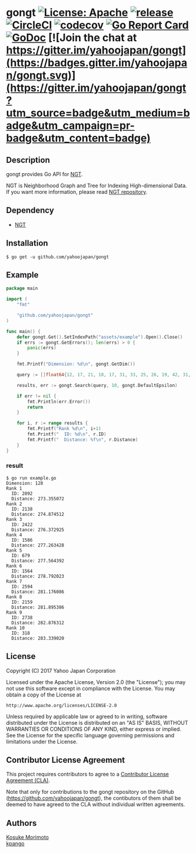 # gongt [![License: Apache](https://img.shields.io/badge/License-Apache%202.0-blue.svg)](https://opensource.org/licenses/Apache-2.0) [![release](https://img.shields.io/github/release/yahoojapan/gongt.svg)](https://github.com/yahoojapan/gongt/releases/latest) [![CircleCI](https://circleci.com/gh/yahoojapan/gongt.svg?style=shield)](https://circleci.com/gh/yahoojapan/gongt) [![codecov](https://codecov.io/gh/yahoojapan/gongt/branch/master/graph/badge.svg)](https://codecov.io/gh/yahoojapan/gongt) [![Go Report Card](https://goreportcard.com/badge/github.com/yahoojapan/gongt)](https://goreportcard.com/report/github.com/yahoojapan/gongt) [![GoDoc](http://godoc.org/github.com/yahoojapan/gongt?status.svg)](http://godoc.org/github.com/yahoojapan/gongt) [![Join the chat at https://gitter.im/yahoojapan/gongt](https://badges.gitter.im/yahoojapan/gongt.svg)](https://gitter.im/yahoojapan/gongt?utm_source=badge&utm_medium=badge&utm_campaign=pr-badge&utm_content=badge)

## Description
gongt provides Go API for [NGT](https://github.com/yahoojapan/NGT).

NGT is Neighborhood Graph and Tree for Indexing High-dimensional Data. If you want more information, please read [NGT repository](https://github.com/yahoojapan/NGT).

## Dependency
- [NGT](https://github.com/yahoojapan/NGT)

## Installation
```
$ go get -u github.com/yahoojapan/gongt
```

## Example
```go
package main

import (
	"fmt"

	"github.com/yahoojapan/gongt"
)

func main() {
	defer gongt.Get().SetIndexPath("assets/example").Open().Close()
	if errs := gongt.GetErrors(); len(errs) > 0 {
		panic(errs)
	}

	fmt.Printf("Dimension: %d\n", gongt.GetDim())

	query := []float64{12, 17, 21, 18, 17, 31, 33, 25, 26, 19, 42, 31, 25, 26, 49, 30, 19, 23, 29, 29, 22, 19, 28, 27, 28, 19, 13, 12, 25, 21, 25, 21, 35, 12, 44, 36, 19, 49, 104, 33, 29, 77, 43, 36, 28, 44, 90, 46, 52, 37, 65, 42, 33, 40, 104, 103, 44, 26, 50, 43, 18, 20, 48, 68, 28, 16, 104, 27, 6, 36, 98, 327, 53, 81, 40, 36, 61, 104, 44, 27, 42, 84, 55, 54, 49, 53, 28, 27, 103, 42, 27, 28, 24, 53, 60, 66, 7, 42, 14, 6, 32, 69, 15, 3, 4, 79, 27, 7, 30, 82, 26, 3, 15, 27, 18, 6, 19, 52, 21, 16, 104, 72, 30, 40, 22, 36, 19, 22}

	results, err := gongt.Search(query, 10, gongt.DefaultEpsilon)

	if err != nil {
		fmt.Println(err.Error())
		return
	}

	for i, r := range results {
		fmt.Printf("Rank %d\n", i+1)
		fmt.Printf("  ID: %d\n", r.ID)
		fmt.Printf("  Distance: %f\n", r.Distance)
	}
}
```
### result
```
$ go run example.go
Dimension: 128
Rank 1
  ID: 2892
  Distance: 273.355072
Rank 2
  ID: 2138
  Distance: 274.874512
Rank 3
  ID: 2422
  Distance: 276.372925
Rank 4
  ID: 1586
  Distance: 277.263428
Rank 5
  ID: 679
  Distance: 277.564392
Rank 6
  ID: 1564
  Distance: 278.792023
Rank 7
  ID: 2594
  Distance: 281.176086
Rank 8
  ID: 2159
  Distance: 281.895386
Rank 9
  ID: 2738
  Distance: 282.876312
Rank 10
  ID: 318
  Distance: 283.339020
```

License
-------

Copyright (C) 2017 Yahoo Japan Corporation

Licensed under the Apache License, Version 2.0 (the "License");
you may not use this software except in compliance with the License.
You may obtain a copy of the License at

    http://www.apache.org/licenses/LICENSE-2.0

Unless required by applicable law or agreed to in writing, software
distributed under the License is distributed on an "AS IS" BASIS,
WITHOUT WARRANTIES OR CONDITIONS OF ANY KIND, either express or implied.
See the License for the specific language governing permissions and
limitations under the License.

Contributor License Agreement
-----------------------------

This project requires contributors to agree to a [Contributor License Agreement (CLA)](https://gist.github.com/ydnjp/3095832f100d5c3d2592).

Note that only for contributions to the gongt repository on the GitHub (https://github.com/yahoojapan/gongt), the contibutors of them shall be deemed to have agreed to the CLA without individual written agreements.

Authors
-------

[Kosuke Morimoto](https://github.com/kou-m)  
[kpango](https://github.com/kpango)
